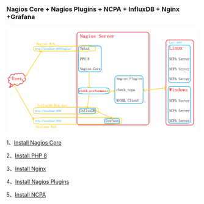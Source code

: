 ### Nagios Core + Nagios Plugins + NCPA + InfluxDB + Nginx +Grafana

![image](./IMG/Nagios_Server.png)

1、[Install Nagios Core](./Nagios_Core/Install.md)

2、[Install PHP 8](./PHP/Install.md)

3、[Install Nginx](./Nginx/Install.md)

4、[Install Nagios Plugins](./Nagios_Plugins/Install.md)

5、[Install NCPA](./NCPA/Install.md)
